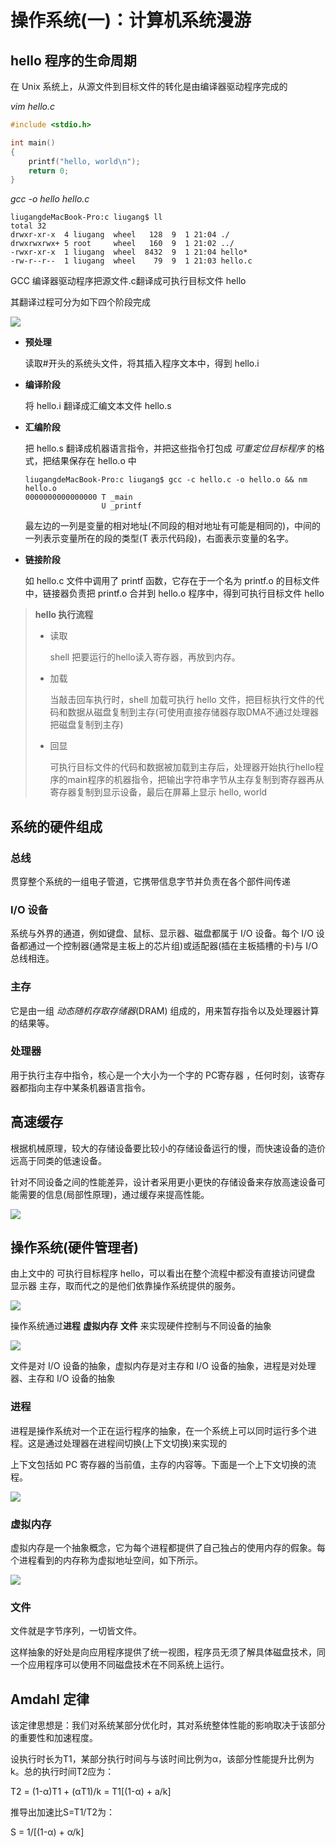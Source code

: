 # 操作系统(一)：计算机系统漫游

## hello 程序的生命周期

在 Unix 系统上，从源文件到目标文件的转化是由编译器驱动程序完成的

*vim hello.c*

```c
#include <stdio.h>

int main()
{
    printf("hello, world\n");
    return 0;
}
```

*gcc -o hello hello.c*

```shell
liugangdeMacBook-Pro:c liugang$ ll
total 32
drwxr-xr-x  4 liugang  wheel   128  9  1 21:04 ./
drwxrwxrwx+ 5 root     wheel   160  9  1 21:02 ../
-rwxr-xr-x  1 liugang  wheel  8432  9  1 21:04 hello*
-rw-r--r--  1 liugang  wheel    79  9  1 21:03 hello.c
```

GCC 编译器驱动程序把源文件.c翻译成可执行目标文件 hello

其翻译过程可分为如下四个阶段完成

![](http://qiniu.itliusir.com/gcc_process.png)

- **预处理**

  读取#开头的系统头文件，将其插入程序文本中，得到 hello.i

- **编译阶段**

  将 hello.i 翻译成汇编文本文件 hello.s

- **汇编阶段**

  把 hello.s 翻译成机器语言指令，并把这些指令打包成 *可重定位目标程序* 的格式，把结果保存在 hello.o 中

  ```shell
  liugangdeMacBook-Pro:c liugang$ gcc -c hello.c -o hello.o && nm hello.o
  0000000000000000 T _main
                   U _printf
  ```

  最左边的一列是变量的相对地址(不同段的相对地址有可能是相同的)，中间的一列表示变量所在的段的类型(T 表示代码段)，右面表示变量的名字。

- **链接阶段**

  如 hello.c 文件中调用了 printf 函数，它存在于一个名为 printf.o 的目标文件中，链接器负责把 printf.o 合并到 hello.o 程序中，得到可执行目标文件 hello

> **hello 执行流程**
>
> - 读取
>
>   shell 把要运行的hello读入寄存器，再放到内存。
>
> - 加载
>
>   当敲击回车执行时，shell 加载可执行 hello 文件，把目标执行文件的代码和数据从磁盘复制到主存(可使用直接存储器存取DMA不通过处理器把磁盘复制到主存)
>
> - 回显
>
>   可执行目标文件的代码和数据被加载到主存后，处理器开始执行hello程序的main程序的机器指令，把输出字符串字节从主存复制到寄存器再从寄存器复制到显示设备，最后在屏幕上显示 hello, world

## 系统的硬件组成

### 总线

贯穿整个系统的一组电子管道，它携带信息字节并负责在各个部件间传递

### I/O 设备

系统与外界的通道，例如键盘、鼠标、显示器、磁盘都属于 I/O 设备。每个 I/O 设备都通过一个控制器(通常是主板上的芯片组)或适配器(插在主板插槽的卡)与 I/O 总线相连。

### 主存

它是由一组 *动态随机存取存储器*(DRAM) 组成的，用来暂存指令以及处理器计算的结果等。

### 处理器

用于执行主存中指令，核心是一个大小为一个字的 PC寄存器 ，任何时刻，该寄存器都指向主存中某条机器语言指令。

## 高速缓存

根据机械原理，较大的存储设备要比较小的存储设备运行的慢，而快速设备的造价远高于同类的低速设备。

针对不同设备之间的性能差异，设计者采用更小更快的存储设备来存放高速设备可能需要的信息(局部性原理)，通过缓存来提高性能。

![](http://qiniu.itliusir.com/RAM.png)

## 操作系统(硬件管理者)

由上文中的 可执行目标程序 hello，可以看出在整个流程中都没有直接访问键盘 显示器 主存，取而代之的是他们依靠操作系统提供的服务。

![](http://qiniu.itliusir.com/system3.png)

操作系统通过**进程** **虚拟内存** **文件** 来实现硬件控制与不同设备的抽象

![](http://qiniu.itliusir.com/system2.png)

文件是对 I/O 设备的抽象，虚拟内存是对主存和 I/O 设备的抽象，进程是对处理器、主存和 I/O 设备的抽象

### 进程

进程是操作系统对一个正在运行程序的抽象，在一个系统上可以同时运行多个进程。这是通过处理器在进程间切换(上下文切换)来实现的

上下文包括如 PC 寄存器的当前值，主存的内容等。下面是一个上下文切换的流程。

![](http://qiniu.itliusir.com/context.png)

### 虚拟内存

虚拟内存是一个抽象概念，它为每个进程都提供了自己独占的使用内存的假象。每个进程看到的内存称为虚拟地址空间，如下所示。

![](http://qiniu.itliusir.com/virtual_address.png)

### 文件

文件就是字节序列，一切皆文件。

这样抽象的好处是向应用程序提供了统一视图，程序员无须了解具体磁盘技术，同一个应用程序可以使用不同磁盘技术在不同系统上运行。

## Amdahl 定律

该定律思想是：我们对系统某部分优化时，其对系统整体性能的影响取决于该部分的重要性和加速程度。

设执行时长为T1，某部分执行时间与与该时间比例为α，该部分性能提升比例为k。总的执行时间T2应为：

T2 = (1-α)T1 + (αT1)/k = T1[(1-α) + a/k]

推导出加速比S=T1/T2为：

S = 1/[(1-α) + α/k]





